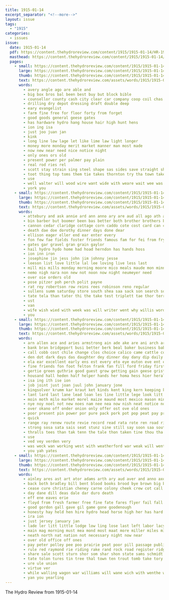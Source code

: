 ```yaml
---
title: 1915-01-14
excerpt_separator: "<!--more-->"
layout: issue
tags:
  - "1915"
categories:
  - issues
issue:
  date: 1915-01-14
  pdf: https://content.thehydroreview.com/content/1915/1915-01-14/HR-1915-01-14.pdf
  masthead: https://content.thehydroreview.com/content/1915/1915-01-14/masthead/HR-1915-01-14.jpg
  pages:
    - small: https://content.thehydroreview.com/content/1915/1915-01-14/small/HR-1915-01-14-01.jpg
      large: https://content.thehydroreview.com/content/1915/1915-01-14/large/HR-1915-01-14-01.jpg
      thumb: https://content.thehydroreview.com/content/1915/1915-01-14/thumbnails/HR-1915-01-14-01.jpg
      text: https://content.thehydroreview.com/assets/words/1915/1915-01-14/HR-1915-01-14-01.txt
      words:
        - avery angle ago are able and
        - big box bros bal been best buy but block bible
        - counsellor county cash city clear car company coop coil chas caddo carswell christian cover cold church
        - drilling dry depot dressing draft double deep
        - eary evangelist
        - farm fine free for floor forty from forget
        - good goods general geese gates
        - has hardware hydro hang house hair high hunt hens
        - ion ing isa
        - just joo juan jan
        - kink
        - long line low lage let like lime law light longer
        - money more monday merit market manner man most made
        - now new near need nice notice night
        - only ones ors old
        - present power per palmer pay plain
        - real rod ries rel
        - scott stay strain sing steel shape sas sides save straight short sick size sale smooth see
        - toot thing top toms them tie takes thornton try tha town taken than tite the
        - use
        - well walter will wood wire want wide with weare wait wee was way wings wires
        - york you
    - small: https://content.thehydroreview.com/content/1915/1915-01-14/small/HR-1915-01-14-02.jpg
      large: https://content.thehydroreview.com/content/1915/1915-01-14/large/HR-1915-01-14-02.jpg
      thumb: https://content.thehydroreview.com/content/1915/1915-01-14/thumbnails/HR-1915-01-14-02.jpg
      text: https://content.thehydroreview.com/assets/words/1915/1915-01-14/HR-1915-01-14-02.txt
      words:
        - attebury and ask annie ard ann anno ary are aud all ago ath ata arthur ater aran
        - bin barber but boomer been bas better both brother brothers business best
        - cannon cedar claridge cottage corn caddo cote cost card can come
        - death dae doe dorothy dinner days done dear
        - ellison eager eller end ear enter every
        - fon few fae fields foster friends famous fam for fei from fry
        - gates gar gravel gran grain gaylor
        - hail hydro hydo home had hoad herndon has hands hoss
        - ion inn iron
        - josephine jin jess john jim johnny jesse
        - leeson list love little lal lee loving live less last
        - mill mis mills monday morning moore mico meals maude mon minnie more may maud mobly maxon mare
        - nemo nigh nara non new not noon now night neumeyer need
        - over oie orders old
        - pose pitzer poh perch polit payne
        - rat rey robertson row reins rees robinson reno regular
        - sullens summ saturday store south shea saa sack son search soll say sick sui sunday special seal spain set
        - tate tela than tater thi the take test triplett tae thor terry triplet
        - ust
        - van
        - wife wish wied with week was will writer went why willis words west
        - you
    - small: https://content.thehydroreview.com/content/1915/1915-01-14/small/HR-1915-01-14-03.jpg
      large: https://content.thehydroreview.com/content/1915/1915-01-14/large/HR-1915-01-14-03.jpg
      thumb: https://content.thehydroreview.com/content/1915/1915-01-14/thumbnails/HR-1915-01-14-03.jpg
      text: https://content.thehydroreview.com/assets/words/1915/1915-01-14/HR-1915-01-14-03.txt
      words:
        - arn allen ace and aries armstrong ain ade ake are ani arch area asa all anne anh alo ago ashton ann abt aly ana
        - bank bran bridgeport busi better berk beal baker business baby bow brings brother ben boi beat both butter blaine bridge biel bay bring best bole buiter bark brothers but been ball boik blackwell bast brought bar big ber
        - call cobb cost chile change clos choice calico came cattle corr cook company calo clyde can coro china caddo cock check car city chick come condit cream clock corn canyon crawford county cane clark cone crosswhite
        - den dot dark days das daughter dey dinner day dany dip daily dixon don davis
        - ela ear excellent early ens est every eto eye euton eve ent elin eman ean
        - fine friends fon foot felton frank fan fill ford friday first from feo farm fort for fast fale found
        - gertie green guthrie good guest grow getting gain geese grist gold gath gar goods gist
        - housand hall heden half helper hands her homa hess hier herald ham harness hiles hydro how hen hank hoge honor hour hin hus holiday hara hope hafer hand hie has howse hyde hickey hold heir hart hae hoth han had home hal hay high haus
        - isa ing ith ise ion
        - job joint just joan juul john january jone
        - kingsolver krumm kar kraut ket kinds kent king kern keeping kind
        - lant lard last lane lead loan les line little lege look litt lula lose lynn long let lacy las leas lloyd
        - moin moth milo market morel maize maund most mexico mason mine much meal moon missouri morning mill monday mies miles mort main mone mail matter money man mae men millet myers mun miss miran matters made mark morgan miller mex
        - nye noy noel not new noes nam nee nea now nish neat notice nove
        - over okano off onder onion only offer ost ove old ones
        - poor present pin power por pure pack pork pot pop peat pay press plain pope people phillipi per pete pare part
        - quick
        - range ray renew route revie record read rata rote ren road ridgeway red res ready ravenel ros rear rest rowan
        - strong sosa sata sais seat stunz sine still say soon saa south seward sitar springs second side saturday stay sul save she sour start sale size sturgill som sunday sho school story sida seem stock sue son state sonia suey sei shorter seo sells see seed store sunny sow subject set silver sewing score strawberry suit san
        - thralls tees than tak tenn the tale thon taken tine thou tha take them traffie treat tax tes toe thie times top then team town thee tse
        - use
        - ved vey verden very
        - was weck wan working west with weatherford war weak will went week woods wheat wil wit want wish weeks work wildman why win weekly word wass watch worth wile well
        - you yah yates
    - small: https://content.thehydroreview.com/content/1915/1915-01-14/small/HR-1915-01-14-04.jpg
      large: https://content.thehydroreview.com/content/1915/1915-01-14/large/HR-1915-01-14-04.jpg
      thumb: https://content.thehydroreview.com/content/1915/1915-01-14/thumbnails/HR-1915-01-14-04.jpg
      text: https://content.thehydroreview.com/assets/words/1915/1915-01-14/HR-1915-01-14-04.txt
      words:
        - ainley ares ast art ator adams arth ary aud aver and anno axon arm are all atta able arial ald
        - back both bradley bill bent blood books brood bye brown big bales body bee but buggy bottle bay bull business block born bank bear band
        - cease cure christian cheney carne colony cheek crew cot call corn clyde church come cane common character cattle cee
        - day dane dill deas dale dar duro death
        - eff ene eaves erie
        - floyd from fresh farmer free fine fate fares flyer fail fall fay first full for farm farrow
        - good gordon gall gave gil game gone goodenough
        - honesty hay held hen hire hydro head horse high her has hard halle henke hus hope happy him hall hah hoi hee hiner
        - ira ion
        - just jersey january jan
        - lade ler litt little lodge low ling lose last left labor lacy lary ley loving let lions lips law
        - main mag morning must mea mond most maat more miller miles missouri mion made mil men money man melon maar
        - neath north nat nation not necessary night now near
        - over old office off ones
        - pay peter polley pee poo prairie peat poor pill passage public piet pounds price per
        - rule red raymond rie riding rake rand rock road register ridge radford
        - share sale scott sturn shor som shar shon state sams schmidt smile such sutton soon shore sara scot smooth sell spring shed sad shou see saw sae surgeon small set
        - tate tolon tures tin tree thal town ten trout tomb take tory too taken top the tax
        - ure ule union
        - virtue ver
        - while walling wagon war williams will wane wich with wenthe winter west
        - yan you yearling
---
```


The Hydro Review from 1915-01-14

<!--more-->

